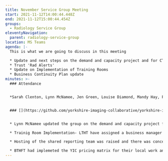 ```yaml
---
title: November Service Group Meeting
start: 2021-11-12T14:00:44.448Z
end: 2021-11-12T15:00:44.454Z
groups:
  - Radiology Service Group
eleventyNavigation:
  parent: radiology-service-group
location: MS Teams
agenda: |-
  This is what we are going to discuss in this meeting

  * Update and next steps on the demand and capacity project and for CT and MR
  * Trust 'Rad Alerts'
  * Update on Implementation of Training Rooms
  * Business Continuity Plan update
minutes: >-
  ### Attendance


  *Sarah Clenton, Lynn McNamee, Jen Green, Louise Diamond, Mandy Hay, Penny Dutton, Tim Mawson*


  ### [](https://github.com/yorkshire-imaging-collaborative/yorkshire-imaging-collaborative.github.io/blob/master/src/meetings/2021-11-12-SM.md#key-discussion-points)Key Discussion Points


  * Lynn McNamee updated the group on the demand and capacity project for CT and MR.

  * Trainig Room Implementation- LTHT have assigned a business manager to look at IT equipment. MYHT were planning additions to their training suites to bring it up to spec. CHFT have identified a room, and two reporting radiographers will be leading on the project. All were on track to spend the funding by the end of the financial year.

  * Hosting of the shared reporting team was raised and there was concerns regarding governance and who is accountable for report turn arounds.

  * BTHFT had implemeted the YIC pricing matrix for their local work and Jen Green was happy to share their letter of notice that was sent to their reporters, and their logic behind the change. All agreed this would be good to see to help adoption of the pricing matrix within Trusts.
---
```

